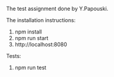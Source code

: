 The test assignment done by Y.Papouski.

The installation instructions:
1. npm install
2. npm run start
3. http://localhost:8080

Tests:
1. npm run test